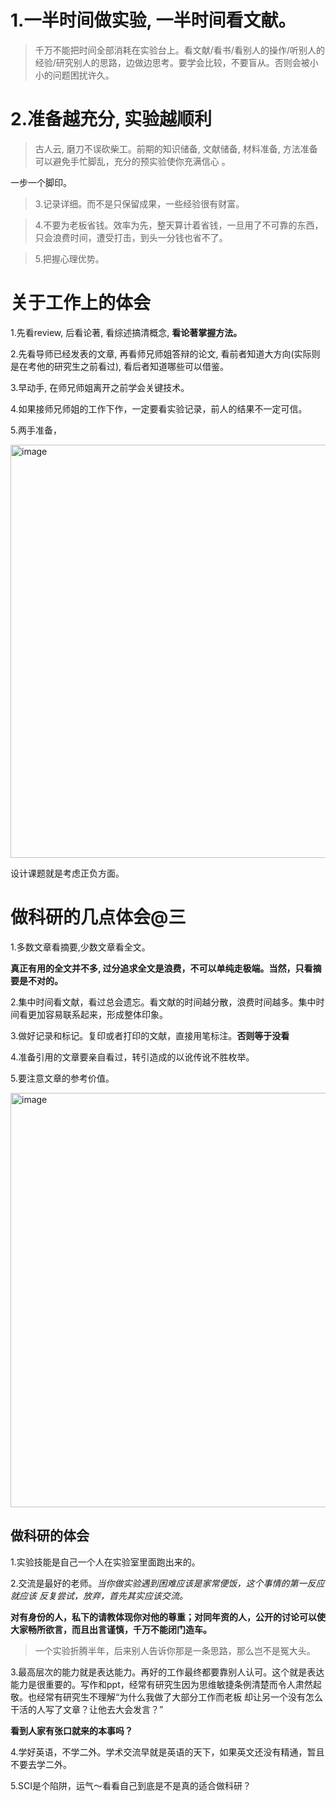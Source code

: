 # 1.一半时间做实验, 一半时间看文献。

>千万不能把时间全部消耗在实验台上。看文献/看书/看别人的操作/听别人的经验/研究别人的思路，边做边思考。要学会比较，不要盲从。否则会被小小的问题困扰许久。

# 2.准备越充分, 实验越顺利

>古人云, 磨刀不误砍柴工。前期的知识储备, 文献储备, 材料准备, 方法准备可以避免手忙脚乱，充分的预实验使你充满信心 。

一步一个脚印。

>3.记录详细。而不是只保留成果，一些经验很有财富。

>4.不要为老板省钱。效率为先，整天算计着省钱，一旦用了不可靠的东西，只会浪费时间，遭受打击，到头一分钱也省不了。

>5.把握心理优势。


# 关于工作上的体会
1.先看review, 后看论著, 看综述搞清概念, **看论著掌握方法。**

2.先看导师已经发表的文章, 再看师兄师姐答辩的论文, 看前者知道大方向(实际则是在考他的研究生之前看过), 看后者知道哪些可以借鉴。

3.早动手, 在师兄师姐离开之前学会关键技术。

4.如果接师兄师姐的工作下作，一定要看实验记录，前人的结果不一定可信。

5.两手准备，

<img width="661" alt="image" src="https://user-images.githubusercontent.com/40928887/124469367-db76e080-ddcc-11eb-9ae2-85a868f6c14a.png">

设计课题就是考虑正负方面。

# 做科研的几点体会@三
1.多数文章看摘要,少数文章看全文。

**真正有用的全文并不多, 过分追求全文是浪费，不可以单纯走极端。当然，只看摘要是不对的。**

2.集中时间看文献，看过总会遗忘。看文献的时间越分散，浪费时间越多。集中时间看更加容易联系起来，形成整体印象。

3.做好记录和标记。复印或者打印的文献，直接用笔标注。**否则等于没看**

4.准备引用的文章要亲自看过，转引造成的以讹传讹不胜枚举。

5.要注意文章的参考价值。

<img width="663" alt="image" src="https://user-images.githubusercontent.com/40928887/124470056-af0f9400-ddcd-11eb-96f5-f7f144c65e5f.png">

## 做科研的体会
1.实验技能是自己一个人在实验室里面跑出来的。

2.交流是最好的老师。*当你做实验遇到困难应该是家常便饭，这个事情的第一反应就应该 反复尝试，放弃，首先其实应该交流。*

**对有身份的人，私下的请教体现你对他的尊重；对同年资的人，公开的讨论可以使大家畅所欲言，而且出言谨慎，千万不能闭门造车。**

>一个实验折腾半年，后来别人告诉你那是一条思路，那么岂不是冤大头。

3.最高层次的能力就是表达能力。再好的工作最终都要靠别人认可。这个就是表达能力是很重要的。写作和ppt，经常有研究生因为思维敏捷条例清楚而令人肃然起敬。也经常有研究生不理解“为什么我做了大部分工作而老板
却让另一个没有怎么干活的人写了文章？让他去大会发言？”

**看到人家有张口就来的本事吗？**

4.学好英语，不学二外。学术交流早就是英语的天下，如果英文还没有精通，暂且不要去学二外。

5.SCI是个陷阱，运气～看看自己到底是不是真的适合做科研？


